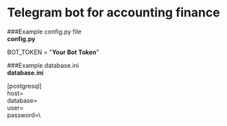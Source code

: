 # Telegram bot for accounting finance

###Example config.py file\
**config.py**

BOT_TOKEN = "**Your Bot Token**"

###Example database.ini\
**database.ini**

[postgresql]\
host=\
database=\
user=\
password=\
